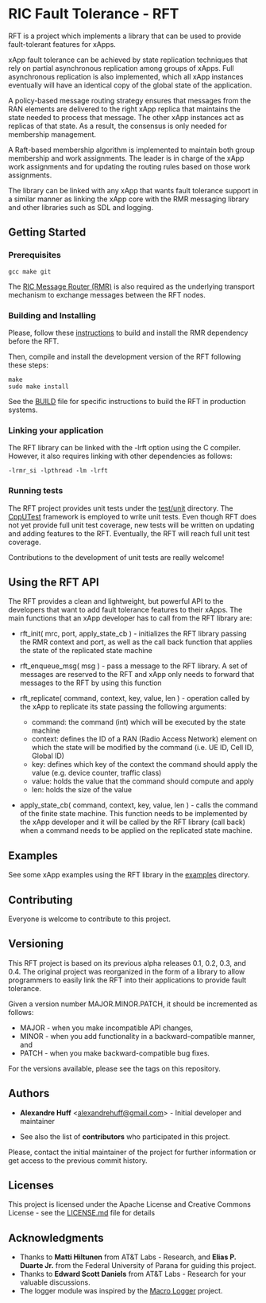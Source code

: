 # RIC Fault Tolerance - RFT

RFT is a project which implements a library that can be used
to provide fault-tolerant features for xApps.

xApp fault tolerance can be achieved by state replication
techniques that rely on partial asynchronous replication
among groups of xApps. Full asynchronous replication is also
implemented, which all xApp instances eventually will have an
identical copy of the global state of the application.

A policy-based message routing strategy ensures that
messages from the RAN elements are delivered to the right
xApp replica that maintains the state needed to process that
message. The other xApp instances act as replicas of that state.
As a result, the consensus is only needed for membership
management.

A Raft-based membership algorithm is implemented to
maintain both group membership and work assignments.
The leader is in charge of the xApp work assignments and
for updating the routing rules based on those work assignments.

The library can be linked with any xApp that wants
fault tolerance support in a similar manner as linking the xApp
core with the RMR messaging library and other libraries such as SDL
and logging.

## Getting Started

### Prerequisites

```
gcc make git
```

The [RIC Message Router (RMR)](https://wiki.o-ran-sc.org/pages/viewpage.action?pageId=3605041) is also required as the underlying transport mechanism to exchange messages between the RFT nodes.

### Building and Installing

Please, follow these [instructions](https://wiki.o-ran-sc.org/display/RICP/RMR+Building+From+Source) to build and install the RMR dependency before the RFT.

Then, compile and install the development version of the RFT following these steps:
```
make
sudo make install
```
See the [BUILD](BUILD) file for specific instructions to build the RFT in production systems.

### Linking your application

The RFT library can be linked with the -lrft option using the C compiler. However, it also requires linking with other dependencies as follows:
```
-lrmr_si -lpthread -lm -lrft
```

### Running tests

The RFT project provides unit tests under the [test/unit](test/unit) directory. The [CppUTest](https://cpputest.github.io/) framework is employed to write unit tests. Even though RFT does not yet provide full unit test coverage, new tests will be written on updating and adding features to the RFT. Eventually, the RFT will reach full unit test coverage.

Contributions to the development of unit tests are really welcome!

## Using the RFT API

The RFT provides a clean and lightweight, but powerful API to the developers that want to add fault tolerance features to their xApps. The main functions that an xApp developer has to call from the RFT library are:

* rft_init( mrc, port, apply_state_cb ) - initializes the RFT library passing the RMR context and port, as well as the call back function that applies the state of the replicated state machine

* rft_enqueue_msg( msg ) - pass a message to the RFT library. A set of messages are reserved to the RFT and xApp only needs to forward that messages to the RFT by using this function

* rft_replicate( command, context, key, value, len ) - operation called by the xApp to replicate its state passing the following arguments:

    * command: the command (int) which will be executed by the state machine
    * context: defines the ID of a RAN (Radio Access Network) element on which the state will be modified by the command (i.e. UE ID, Cell ID, Global ID)
    * key: defines which key of the context the command should apply the value (e.g. device counter, traffic class)
    * value: holds the value that the command should compute and apply
    * len: holds the size of the value

* apply_state_cb( command, context, key, value, len ) - calls the command of the finite state machine. This function needs to be implemented by the xApp developer and it will be called by the RFT library (call back) when a command needs to be applied on the replicated state machine.

## Examples

See some xApp examples using the RFT library in the [examples](examples) directory.

## Contributing

Everyone is welcome to contribute to this project.

## Versioning

This RFT project is based on its previous alpha releases 0.1, 0.2, 0.3, and 0.4. The original project was reorganized in the form of a library to allow programmers to easily link the RFT into their applications to provide fault tolerance.

Given a version number MAJOR.MINOR.PATCH, it should be incremented as follows:

* MAJOR - when you make incompatible API changes,
* MINOR - when you add functionality in a backward-compatible manner, and
* PATCH - when you make backward-compatible bug fixes.

For the versions available, please see the tags on this repository.

## Authors

* **Alexandre Huff** <<alexandrehuff@gmail.com>> - Initial developer and maintainer

* See also the list of **contributors** who participated in this project.

Please, contact the initial maintainer of the project for further information or get access to the previous commit history.

## Licenses

This project is licensed under the Apache License and Creative Commons License - see the [LICENSE.md](LICENSE.md) file for details

## Acknowledgments

* Thanks to **Matti Hiltunen** from AT&T Labs - Research, and **Elias P. Duarte Jr.** from the Federal University of Parana for guiding this project.
* Thanks to **Edward Scott Daniels** from AT&T Labs - Research for your valuable discussions.
* The logger module was inspired by the [Macro Logger](https://github.com/dmcrodrigues/macro-logger) project.
